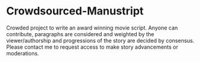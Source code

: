 # Crowdsourced-Manustript
Crowded project to write an award winning movie script.  Anyone can contribute, paragraphs are considered and weighted by the viewer/authorship and progressions of the story are decided by consensus.  Please contact me to request access to make story advancements or moderations.
